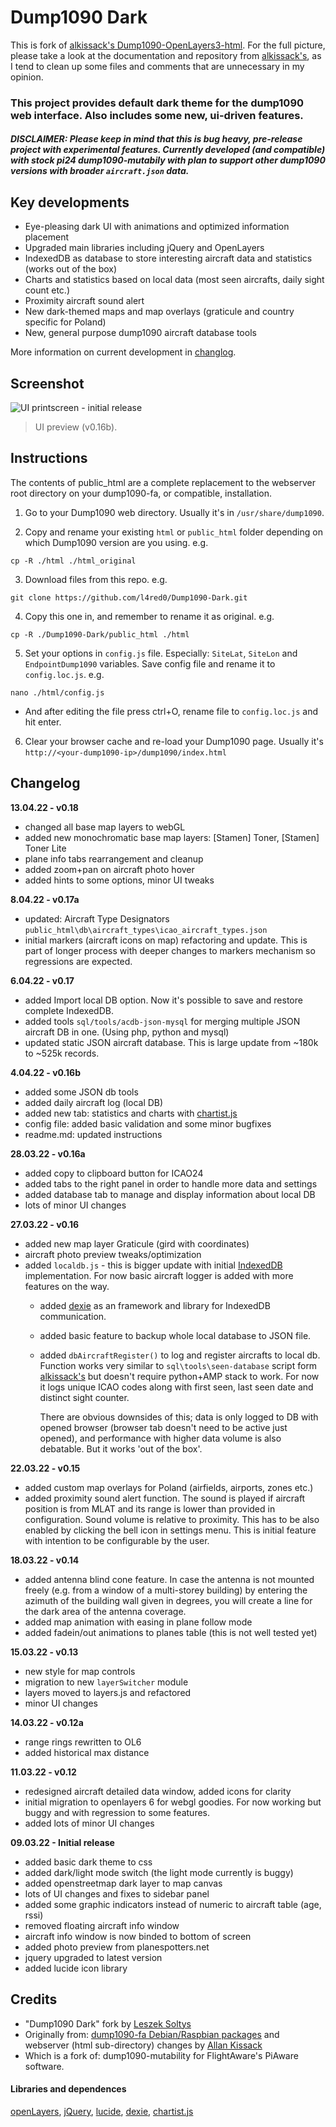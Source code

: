 # Dump1090 Dark

This is fork of [alkissack's Dump1090-OpenLayers3-html](https://github.com/alkissack/Dump1090-OpenLayers3-html). For the full picture, please take a look at the documentation and repository from [alkissack's](https://github.com/alkissack/Dump1090-OpenLayers3-html), as I tend to clean up some files and comments that are unnecessary in my opinion.

### This project provides default dark theme for the dump1090 web interface. Also includes some new, ui-driven features.
##### DISCLAIMER: Please keep in mind that this is bug heavy, pre-release project with experimental features. Currently developed (and compatible) with stock pi24 dump1090-mutabily with plan to support other dump1090 versions with broader `aircraft.json` data.

## Key developments
- Eye-pleasing dark UI with animations and optimized information placement
- Upgraded main libraries including jQuery and OpenLayers
- IndexedDB as database to store interesting aircraft data and statistics (works out of the box)
- Charts and statistics based on local data (most seen aircrafts, daily sight count etc.)
- Proximity aircraft sound alert
- New dark-themed maps and map overlays (graticule and country specific for Poland)
- New, general purpose dump1090 aircraft database tools

More information on current development in [changlog](#changelog).

## Screenshot
![UI printscreen - initial release](https://github.com/l4red0/Dump1090-Dark-UI/blob/master/screen.webp?raw=true)
> UI preview (v0.16b).

## Instructions
The contents of public_html are a complete replacement to the webserver root directory on your dump1090-fa, or compatible, installation.

1. Go to your Dump1090 web directory. Usually it's in `/usr/share/dump1090`.

2. Copy and rename your existing `html` or `public_html` folder depending on which Dump1090 version are you using. e.g.
```
cp -R ./html ./html_original
```
3. Download files from this repo. e.g.
```
git clone https://github.com/l4red0/Dump1090-Dark.git
```
4. Copy this one in, and remember to rename it as original. e.g.
```
cp -R ./Dump1090-Dark/public_html ./html
```
5. Set your options in `config.js` file. Especially: `SiteLat`, `SiteLon` and `EndpointDump1090` variables. Save config file and rename it to `config.loc.js`. e.g.
```
nano ./html/config.js
```
   - And after editing the file press ctrl+O, rename file to `config.loc.js` and hit enter.

6. Clear your browser cache and re-load your Dump1090 page. Usually it's `http://<your-dump1090-ip>/dump1090/index.html`

## Changelog
**13.04.22 - v0.18**
- changed all base map layers to webGL
- added new monochromatic base map layers: [Stamen] Toner, [Stamen] Toner Lite
- plane info tabs rearrangement and cleanup
- added zoom+pan on aircraft photo hover
- added hints to some options, minor UI tweaks

**8.04.22 - v0.17a**
- updated: Aircraft Type Designators `public_html\db\aircraft_types\icao_aircraft_types.json`
- initial markers (aircraft icons on map) refactoring and update. This is part of longer process with deeper changes to markers mechanism so regressions are expected.

**6.04.22 - v0.17**
- added Import local DB option. Now it's possible to save and restore complete IndexedDB.
- added tools `sql/tools/acdb-json-mysql` for merging multiple JSON aircraft DB in one. (Using php, python and mysql)
- updated static JSON aircraft database. This is large update from ~180k to ~525k records.

**4.04.22 - v0.16b**
- added some JSON db tools
- added daily aircraft log (local DB)
- added new tab: statistics and charts with [chartist.js](https://github.com/gionkunz/chartist-js)
- config file: added basic validation and some minor bugfixes
- readme.md: updated instructions

**28.03.22 - v0.16a**
- added copy to clipboard button for ICAO24
- added tabs to the right panel in order to handle more data and settings
- added database tab to manage and display information about local DB
- lots of minor UI changes

**27.03.22 - v0.16**
- added new map layer Graticule (gird with coordinates)
- aircraft photo preview tweaks/optimization
- added `localdb.js` - this is bigger update with initial [IndexedDB](https://developer.mozilla.org/en-US/docs/Web/API/IndexedDB_API) implementation. For now basic aircraft logger is added with more features on the way.
  - added [dexie](https://github.com/dexie/Dexie.js) as an framework and library for IndexedDB communication.
  - added basic feature to backup whole local database to JSON file.
  - added `dbAircraftRegister()` to log and register aircrafts to local db. Function works very similar to `sql\tools\seen-database` script form [alkissack's](https://github.com/alkissack/Dump1090-OpenLayers3-html) but doesn't require python+AMP stack to work. For now it logs unique ICAO codes along with first seen, last seen date and distinct sight counter.

	There are obvious downsides of this; data is only logged to DB with opened browser (browser tab doesn't need to be active just opened), and performance with higher data volume is also debatable. But it works 'out of the box'.

**22.03.22 - v0.15**
- added custom map overlays for Poland (airfields, airports, zones etc.)
- added proximity sound alert function. The sound is played if aircraft position is from MLAT and its range is lower than provided in configuration. Sound volume is relative to proximity. This has to be also enabled by clicking the bell icon in settings menu. This is initial feature with intention to be configurable by the user.

**18.03.22 - v0.14**
- added antenna blind cone feature. In case the antenna is not mounted freely (e.g. from a window of a multi-storey building) by entering the azimuth of the building wall given in degrees, you will create a line for the dark area of the antenna coverage.
- added map animation with easing in plane follow mode
- added fadein/out animations to planes table (this is not well tested yet)

**15.03.22 - v0.13**
- new style for map controls
- migration to new `layerSwitcher` module
- layers moved to layers.js and refactored
- minor UI changes

**14.03.22 - v0.12a**
- range rings rewritten to OL6
- added historical max distance

**11.03.22 - v0.12**
- redesigned aircraft detailed data window, added icons for clarity
- initial migration to openlayers 6 for webgl goodies. For now working but buggy and with regression to some features.
- added lots of minor UI changes

**09.03.22 - Initial release**
- added basic dark theme to css
- added dark/light mode switch (the light mode currently is buggy)
- added openstreetmap dark layer to map canvas
- lots of UI changes and fixes to sidebar panel
- added some graphic indicators instead of numeric to aircraft table (age, rssi)
- removed floating aircraft info window
- aircraft info window is now binded to bottom of screen
- added photo preview from planespotters.net
- jquery upgraded to latest version
- added lucide icon library

## Credits
- "Dump1090 Dark" fork by [Leszek Soltys](https://github.com/l4red0)
- Originally from: [dump1090-fa Debian/Raspbian packages](https://github.com/flightaware/dump1090) and webserver (html sub-directory) changes by [Allan Kissack](https://github.com/alkissack)
- Which is a fork of: dump1090-mutability for FlightAware's PiAware software.

#### Libraries and dependences
[openLayers](https://github.com/openlayers/openlayers), [jQuery](https://github.com/jquery/jquery), [lucide](https://github.com/lucide-icons/lucide), [dexie](https://github.com/dexie/Dexie.js), [chartist.js](https://github.com/gionkunz/chartist-js)
